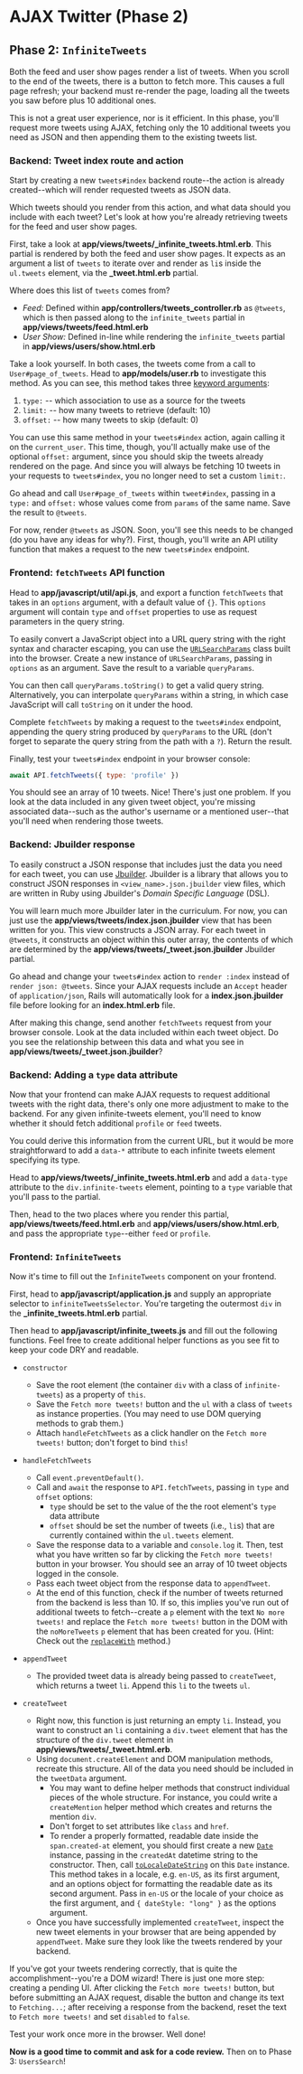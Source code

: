 # AJAX Twitter (Phase 2)

## Phase 2: `InfiniteTweets`

Both the feed and user show pages render a list of tweets. When you scroll to
the end of the tweets, there is a button to fetch more. This causes a full page
refresh; your backend must re-render the page, loading all the tweets you saw
before plus 10 additional ones.

This is not a great user experience, nor is it efficient. In this phase, you'll
request more tweets using AJAX, fetching only the 10 additional tweets you need
as JSON and then appending them to the existing tweets list.

### Backend: Tweet index route and action

Start by creating a new `tweets#index` backend route--the action is already
created--which will render requested tweets as JSON data.

Which tweets should you render from this action, and what data should you
include with each tweet? Let's look at how you're already retrieving tweets for
the feed and user show pages.

First, take a look at __app/views/tweets/\_infinite_tweets.html.erb__. This
partial is rendered by both the feed and user show pages. It expects as an
argument a list of `tweets` to iterate over and render as `li`s inside the
`ul.tweets` element, via the __\_tweet.html.erb__ partial.

Where does this list of `tweets` comes from?

- _Feed:_ Defined within **app/controllers/tweets_controller.rb** as `@tweets`,
  which is then passed along to the `infinite_tweets` partial in
  **app/views/tweets/feed.html.erb**
- _User Show:_ Defined in-line while rendering the `infinite_tweets` partial in
  **app/views/users/show.html.erb**

Take a look yourself. In both cases, the tweets come from a call to
`User#page_of_tweets`. Head to **app/models/user.rb** to investigate this
method. As you can see, this method takes three [keyword arguments][kwargs]:

1. `type:` -- which association to use as a source for the tweets
2. `limit:` -- how many tweets to retrieve (default: 10)
3. `offset:` -- how many tweets to skip (default: 0)

You can use this same method in your `tweets#index` action, again calling it on
the `current_user`. This time, though, you'll actually make use of the optional
`offset:` argument, since you should skip the tweets already rendered on the
page. And since you will always be fetching 10 tweets in your requests to
`tweets#index`, you no longer need to set a custom `limit:`.

Go ahead and call `User#page_of_tweets` within `tweet#index`, passing in a
`type:` and `offset:` whose values come from `params` of the same name. Save the
result to `@tweets`.

For now, render `@tweets` as JSON. Soon, you'll see this needs to be changed (do
you have any ideas for why?). First, though, you'll write an API utility
function that makes a request to the new `tweets#index` endpoint.

### Frontend: `fetchTweets` API function

Head to **app/javascript/util/api.js**, and export a function `fetchTweets` that
takes in an `options` argument, with a default value of `{}`. This `options`
argument will contain `type` and `offset` properties to use as request
parameters in the query string.

To easily convert a JavaScript object into a URL query string with the right
syntax and character escaping, you can use the [`URLSearchParams`] class built
into the browser. Create a new instance of `URLSearchParams`, passing in
`options` as an argument. Save the result to a variable `queryParams`.

You can then call `queryParams.toString()` to get a valid query string.
Alternatively, you can interpolate `queryParams` within a string, in which case
JavaScript will call `toString` on it under the hood.

Complete `fetchTweets` by making a request to the `tweets#index` endpoint,
appending the query string produced by `queryParams` to the URL (don't forget to
separate the query string from the path with a `?`). Return the result.

Finally, test your `tweets#index` endpoint in your browser console:

```js
await API.fetchTweets({ type: 'profile' })
```

You should see an array of 10 tweets. Nice! There's just one problem. If you
look at the data included in any given tweet object, you're missing associated
data--such as the author's username or a mentioned user--that you'll need when
rendering those tweets.

### Backend: Jbuilder response

To easily construct a JSON response that includes just the data you need for
each tweet, you can use [Jbuilder][jbuilder]. Jbuilder is a library that allows
you to construct JSON responses in `<view_name>.json.jbuilder` view files, which
are written in Ruby using Jbuilder's _Domain Specific Language_ (DSL).

You will learn much more Jbuilder later in the curriculum. For now, you can just
use the **app/views/tweets/index.json.jbuilder** view that has been written for
you. This view constructs a JSON array. For each tweet in `@tweets`, it
constructs an object within this outer array, the contents of which are
determined by the __app/views/tweets/\_tweet.json.jbuilder__ Jbuilder partial.

Go ahead and change your `tweets#index` action to `render :index` instead of
`render json: @tweets`. Since your AJAX requests include an `Accept` header of
`application/json`, Rails will automatically look for a **index.json.jbuilder**
file before looking for an **index.html.erb** file.

After making this change, send another `fetchTweets` request from your browser
console. Look at the data included within each tweet object. Do you see the
relationship between this data and what you see in
__app/views/tweets/\_tweet.json.jbuilder__?

### Backend: Adding a `type` data attribute

Now that your frontend can make AJAX requests to request additional tweets with
the right data, there's only one more adjustment to make to the backend. For any
given infinite-tweets element, you'll need to know whether it should fetch
additional `profile` or `feed` tweets.

You could derive this information from the current URL, but it would be more
straightforward to add a `data-*` attribute to each infinite tweets element
specifying its type.

Head to __app/views/tweets/\_infinite_tweets.html.erb__ and add a `data-type`
attribute to the `div.infinite-tweets` element, pointing to a `type` variable
that you'll pass to the partial.

Then, head to the two places where you render this partial,
**app/views/tweets/feed.html.erb** and **app/views/users/show.html.erb**, and
pass the appropriate `type`--either `feed` or `profile`.

### Frontend: `InfiniteTweets`

Now it's time to fill out the `InfiniteTweets` component on your frontend.

First, head to **app/javascript/application.js** and supply an appropriate
selector to `infiniteTweetsSelector`. You're targeting the outermost `div` in
the __\_infinite_tweets.html.erb__ partial.

Then head to **app/javascript/infinite_tweets.js** and fill out the following
functions. Feel free to create additional helper functions as you see fit to
keep your code DRY and readable.

- `constructor`
  - Save the root element (the container `div` with a class of
    `infinite-tweets`) as a property of `this`.
  - Save the `Fetch more tweets!` button and the `ul` with a class of `tweets`
    as instance properties. (You may need to use DOM querying methods to grab
    them.)
  - Attach `handleFetchTweets` as a click handler on the `Fetch more tweets!`
    button; don't forget to bind `this`!

- `handleFetchTweets`
  - Call `event.preventDefault()`.
  - Call and `await` the response to `API.fetchTweets`, passing in `type` and
    `offset` options:
    - `type` should be set to the value of the the root element's `type` data
      attribute
    - `offset` should be set the number of tweets (i.e., `li`s) that are
      currently contained within the `ul.tweets` element.
  - Save the response data to a variable and `console.log` it. Then, test
    what you have written so far by clicking the `Fetch more tweets!` button
    in your browser. You should see an array of 10 tweet objects logged in
    the console.
  - Pass each tweet object from the response data to `appendTweet`.
  - At the end of this function, check if the number of tweets returned from the
    backend is less than 10. If so, this implies you've run out of additional
    tweets to fetch--create a `p` element with the text `No more tweets!` and
    replace the `Fetch more tweets!` button in the DOM with the `noMoreTweets`
    `p` element that has been created for you. (Hint: Check out the
    [`replaceWith`] method.)

- `appendTweet`
  - The provided tweet data is already being passed to `createTweet`, which
    returns a tweet `li`. Append this `li` to the tweets `ul`.

- `createTweet`
  - Right now, this function is just returning an empty `li`. Instead, you want
    to construct an `li` containing a `div.tweet` element that has the structure
    of the `div.tweet` element in __app/views/tweets/\_tweet.html.erb__.
  - Using `document.createElement` and DOM manipulation methods, recreate
    this structure. All of the data you need should be included in the
    `tweetData` argument.
    - You may  want to define helper methods that construct individual pieces of
      the whole structure. For instance, you could write a `createMention`
      helper method which creates and returns the mention `div`.
    - Don't forget to set attributes like `class` and `href`.
    - To render a properly formatted, readable date inside the `span.created-at`
      element, you should first create a new [`Date`] instance, passing in the
      `createdAt` datetime string to the  constructor. Then, call
      [`toLocaleDateString`] on this `Date` instance. This method takes in a
      locale, e.g. `en-US`, as its first argument, and an options object for
      formatting the readable date as its second argument. Pass in `en-US` or
      the locale of your choice as the first argument, and `{ dateStyle: "long"
      }` as the options argument.
  - Once you have successfully implemented `createTweet`, inspect the new tweet
    elements in your browser that are being appended by `appendTweet`. Make sure
    they look like the tweets rendered by your backend.

If you've got your tweets rendering correctly, that is quite the
accomplishment--you're a DOM wizard! There is just one more step: creating a
pending UI. After clicking the `Fetch more tweets!` button, but before
submitting an AJAX request, disable the button and change its text to
`Fetching...`; after receiving a response from the backend, reset the text to
`Fetch more tweets!` and set `disabled` to `false`.

Test your work once more in the browser. Well done!

**Now is a good time to commit and ask for a code review.** Then on to Phase 3:
`UsersSearch`!

[kwargs]: https://docs.ruby-lang.org/en/master/doc/syntax/calling_methods_rdoc.html#label-Keyword+Arguments
[`URLSearchParams`]: https://developer.mozilla.org/en-US/docs/Web/API/URLSearchParams
[jbuilder]: https://github.com/rails/jbuilder/blob/master/README.md
[`replaceWith`]: https://developer.mozilla.org/en-US/docs/Web/API/Element/replaceWith
[`Date`]: https://developer.mozilla.org/en-US/docs/Web/JavaScript/Reference/Global_Objects/Date
[`toLocaleDateString`]: https://developer.mozilla.org/en-US/docs/Web/JavaScript/Reference/Global_Objects/Date/toLocaleDateString